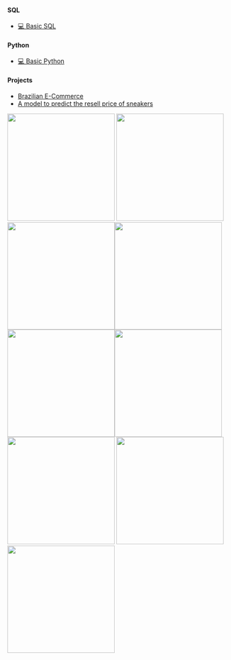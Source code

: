 

#### SQL
* [💻 Basic SQL](https://github.com/hyuuunn/SQL)
 
#### Python
* [💻 Basic Python](https://github.com/hyuuunn/Python)
 
#### Projects
* [Brazilian E-Commerce](https://github.com/hyuuunn/Project/tree/main/1_project)
* [A model to predict the resell price of sneakers](https://github.com/hyuuunn/Project/tree/main/2_project)


<a href="https://github.com/corazzon/finance-data-analysis"><img src="https://cdn.inflearn.com/public/courses/326383/cover/4c038b06-8afa-4ae8-b14a-5ed22cfabce0/326383-eng.png" width=242></a>
<a href="https://github.com/corazzon/open-data-analysis-basic"><img src="https://cdn.inflearn.com/public/courses/286688/course_cover/b08e32cb-597e-4af8-9f13-fd4b0562e4fb/pje-public-data-analysis-eng-2.png" width=242></a>
<a href="http://bit.ly/inflearn-kaggle-survey-2020" style="float:left"><img src="https://cdn.inflearn.com/public/courses/326366/cover/972de19c-79c3-4f2f-a4d4-472f301127f9" width=242></a>
<a href="https://github.com/corazzon/cracking-the-pandas-cheat-sheet" style="float:left"><img src="https://cdn.inflearn.com/public/courses/324030/course_cover/159651c0-3994-463b-8ece-be3b4c52709c/pandas_bje.png" width=242></a>
<a href="https://bit.ly/inflearn-nlp-tutorial" style="float:left"><img src="https://cdn.inflearn.com/wp-content/uploads/review_analysis.jpg" width=242></a>
<a href="https://github.com/corazzon/kma-weather-python"><img src="https://i.imgur.com/r1PBGNm.png" width=242></a>
<a href="https://github.com/corazzon/boostcourse-ds-510"><img src="https://i.imgur.com/WAF18lg.png" width=242></a>
<a href="https://github.com/corazzon/boostcourse-ds-511"><img src="https://i.imgur.com/viyRb9a.png" width=242></a>
<a href="https://programmers.co.kr/learn/courses/21"><img src="https://s3.ap-northeast-2.amazonaws.com/grepp-cloudfront/programmers_imgs/learn/thumb-course-datascience.jpg" width=242></a>



<!---
hyuuunn/hyuuunn is a ✨ special ✨ repository because its `README.md` (this file) appears on your GitHub profile.
You can click the Preview link to take a look at your changes.

Here are some ideas to get you started:

- 👋 Hi, I’m @hyuuunn
- 👀 I’m interested in ...
- 🔭 I’m currently working on ...
- 🌱 I’m currently learning ...
- 💞️👯 I’m looking to collaborate on ...
- 🤔 I’m looking for help with ...
- 📫 How to reach me ...00
- 💬 Ask me about ...
- 😄 Pronouns: ...
- ⚡ Fun fact: ...
📋📊📚📑💻⚡️🐍📈🌤🌦🌱
--->
